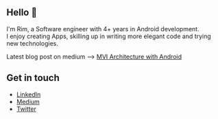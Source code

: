 Hello 👋 
---------------
I'm Rim, a Software engineer with 4+ years in Android development. <br/>
I enjoy creating Apps, skilling up in writing more elegant code and trying new technologies.

Latest blog post on medium --> [MVI Architecture with Android](https://medium.com/swlh/mvi-architecture-with-android-fcde123e3c4a) 

Get in touch 
---------------
* [LinkedIn](https://www.linkedin.com/in/rim-gazzah/) 
* [Medium](https://medium.com/@RimGazzeh) 
* [Twitter](https://twitter.com/RimGazzeh) 

